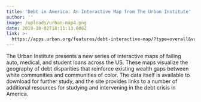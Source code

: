 ```yaml
---
title: 'Debt in America: An Interactive Map from The Urban Institute'
author: ''
image: /uploads/urban-map4.png
date: 2019-10-02T18:11:13.000Z
link: >-
  https://apps.urban.org/features/debt-interactive-map/?type=overall&variable=pct_debt_collections
---
```

The Urban Institute presents a new series of interactive maps of failing auto, medical, and student loans across the US. These maps visualize the geography of debt disparities that reinforce existing wealth gaps between white communities and communities of color. The data itself is available to download for further study, and the site provides links to a number of additional resources for studying and intervening in the debt crisis in America.
